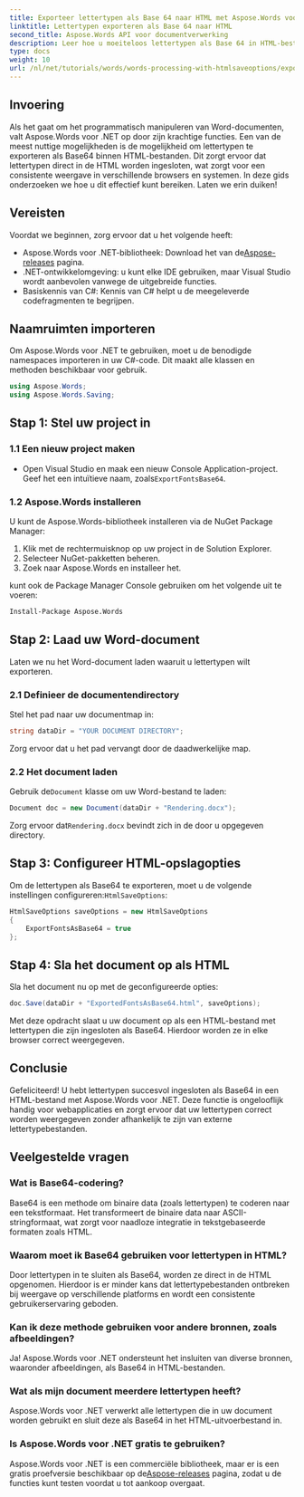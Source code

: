 ```yaml
---
title: Exporteer lettertypen als Base 64 naar HTML met Aspose.Words voor .NET
linktitle: Lettertypen exporteren als Base 64 naar HTML
second_title: Aspose.Words API voor documentverwerking
description: Leer hoe u moeiteloos lettertypen als Base 64 in HTML-bestanden kunt insluiten met Aspose.Words voor .NET. Deze stapsgewijze handleiding helpt u om consistente lettertypeweergave te garanderen in verschillende browsers en platforms.
type: docs
weight: 10
url: /nl/net/tutorials/words/words-processing-with-htmlsaveoptions/export-fonts-as-base-64-to-html/
---
```

## Invoering

Als het gaat om het programmatisch manipuleren van Word-documenten, valt Aspose.Words voor .NET op door zijn krachtige functies. Een van de meest nuttige mogelijkheden is de mogelijkheid om lettertypen te exporteren als Base64 binnen HTML-bestanden. Dit zorgt ervoor dat lettertypen direct in de HTML worden ingesloten, wat zorgt voor een consistente weergave in verschillende browsers en systemen. In deze gids onderzoeken we hoe u dit effectief kunt bereiken. Laten we erin duiken!

## Vereisten

Voordat we beginnen, zorg ervoor dat u het volgende heeft:

-  Aspose.Words voor .NET-bibliotheek: Download het van de[Aspose-releases](https://releases.aspose.com/words/net/) pagina.
- .NET-ontwikkelomgeving: u kunt elke IDE gebruiken, maar Visual Studio wordt aanbevolen vanwege de uitgebreide functies.
- Basiskennis van C#: Kennis van C# helpt u de meegeleverde codefragmenten te begrijpen.

## Naamruimten importeren

Om Aspose.Words voor .NET te gebruiken, moet u de benodigde namespaces importeren in uw C#-code. Dit maakt alle klassen en methoden beschikbaar voor gebruik.

```csharp
using Aspose.Words;
using Aspose.Words.Saving;
```

## Stap 1: Stel uw project in

### 1.1 Een nieuw project maken

-  Open Visual Studio en maak een nieuw Console Application-project. Geef het een intuïtieve naam, zoals`ExportFontsBase64`.

### 1.2 Aspose.Words installeren

U kunt de Aspose.Words-bibliotheek installeren via de NuGet Package Manager:

1. Klik met de rechtermuisknop op uw project in de Solution Explorer.
2. Selecteer NuGet-pakketten beheren.
3. Zoek naar Aspose.Words en installeer het.

kunt ook de Package Manager Console gebruiken om het volgende uit te voeren:

```bash
Install-Package Aspose.Words
```

## Stap 2: Laad uw Word-document

Laten we nu het Word-document laden waaruit u lettertypen wilt exporteren.

### 2.1 Definieer de documentendirectory

Stel het pad naar uw documentmap in:

```csharp
string dataDir = "YOUR DOCUMENT DIRECTORY";
```

Zorg ervoor dat u het pad vervangt door de daadwerkelijke map.

### 2.2 Het document laden

 Gebruik de`Document` klasse om uw Word-bestand te laden:

```csharp
Document doc = new Document(dataDir + "Rendering.docx");
```

 Zorg ervoor dat`Rendering.docx` bevindt zich in de door u opgegeven directory.

## Stap 3: Configureer HTML-opslagopties

 Om de lettertypen als Base64 te exporteren, moet u de volgende instellingen configureren:`HtmlSaveOptions`:

```csharp
HtmlSaveOptions saveOptions = new HtmlSaveOptions 
{ 
    ExportFontsAsBase64 = true 
};
```

## Stap 4: Sla het document op als HTML

Sla het document nu op met de geconfigureerde opties:

```csharp
doc.Save(dataDir + "ExportedFontsAsBase64.html", saveOptions);
```

Met deze opdracht slaat u uw document op als een HTML-bestand met lettertypen die zijn ingesloten als Base64. Hierdoor worden ze in elke browser correct weergegeven.

## Conclusie

Gefeliciteerd! U hebt lettertypen succesvol ingesloten als Base64 in een HTML-bestand met Aspose.Words voor .NET. Deze functie is ongelooflijk handig voor webapplicaties en zorgt ervoor dat uw lettertypen correct worden weergegeven zonder afhankelijk te zijn van externe lettertypebestanden.

## Veelgestelde vragen

### Wat is Base64-codering?

Base64 is een methode om binaire data (zoals lettertypen) te coderen naar een tekstformaat. Het transformeert de binaire data naar ASCII-stringformaat, wat zorgt voor naadloze integratie in tekstgebaseerde formaten zoals HTML.

### Waarom moet ik Base64 gebruiken voor lettertypen in HTML?

Door lettertypen in te sluiten als Base64, worden ze direct in de HTML opgenomen. Hierdoor is er minder kans dat lettertypebestanden ontbreken bij weergave op verschillende platforms en wordt een consistente gebruikerservaring geboden.

### Kan ik deze methode gebruiken voor andere bronnen, zoals afbeeldingen?

Ja! Aspose.Words voor .NET ondersteunt het insluiten van diverse bronnen, waaronder afbeeldingen, als Base64 in HTML-bestanden.

### Wat als mijn document meerdere lettertypen heeft?

Aspose.Words voor .NET verwerkt alle lettertypen die in uw document worden gebruikt en sluit deze als Base64 in het HTML-uitvoerbestand in.

### Is Aspose.Words voor .NET gratis te gebruiken?

 Aspose.Words voor .NET is een commerciële bibliotheek, maar er is een gratis proefversie beschikbaar op de[Aspose-releases](https://releases.aspose.com/) pagina, zodat u de functies kunt testen voordat u tot aankoop overgaat.
